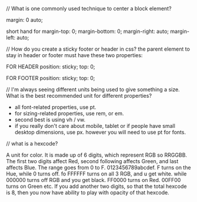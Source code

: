 // What is one commonly used technique to center a block element?

margin: 0 auto;

short hand for
margin-top: 0;
margin-bottom: 0;
margin-right: auto;
margin-left: auto;

// How do you create a sticky footer or header in css?
the parent element to stay in header or footer must have these two properties:

FOR HEADER
position: sticky;
top: 0;

FOR FOOTER
position: sticky;
top: 0;

// I'm always seeing different units being used to give something a size. What is the best recommended unit for different properties?

- all font-related properties, use pt.
- for sizing-related properties, use rem, or em.
- second best is using vh / vw.
- if you really don't care about mobile, tablet or if people have small desktop dimensions, use px. however you will need to use pt for fonts.

// what is a hexcode?

A unit for color. It is made up of 6 digits, which represent RGB so RRGGBB. The first two digits affect Red, second following affects Green, and last affects Blue. The range goes from 0 to F. 0123456789abcdef. F turns on the Hue, while 0 turns off. fo FFFFFF turns on all 3 RGB, and u get white. while 000000 turns off RGB and you get black. FF0000 turns on Red. 00FF00 turns on Green etc.
If you add another two digits, so that the total hexcode is 8, then you now have ability to play with opacity of that hexcode.